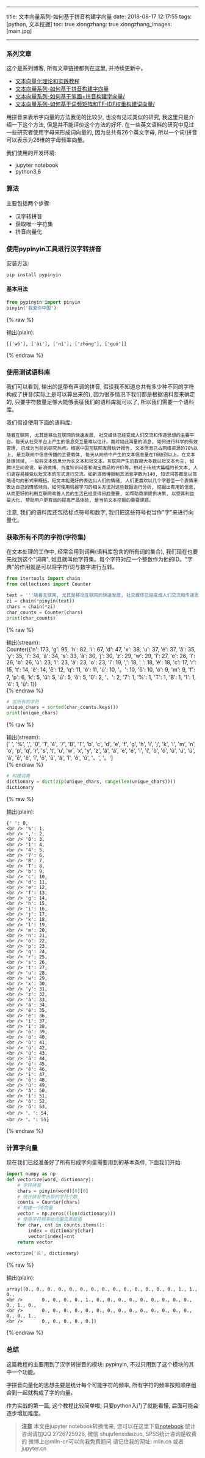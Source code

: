 
---
title: 文本向量系列-如何基于拼音构建字向量
date: 2018-08-17 12:17:55
tags: [python, 文本挖掘]
toc: true
xiongzhang: true
xiongzhang_images: [main.jpg]

---
<span></span>
<!-- more -->


### 系列文章

这个是系列博客, 所有文章链接都列在这里, 并持续更新中。

<ul>
<li><a href="http://mlln.cn/2018/08/17/文本向量化理论和实践教程/" >文本向量化理论和实践教程</a></li>
<li><a href="http://mlln.cn/2018/08/17/文本向量系列-如何基于拼音构建字向量/" >文本向量系列-如何基于拼音构建字向量</a></li>
<li><a href="http://mlln.cn/2018/08/18/文本向量系列-如何基于笔画+拼音构建字向量/" >文本向量系列-如何基于笔画+拼音构建字向量/</a></li>
<li><a href="http://mlln.cn/2018/08/18/文本向量系列-如何基于词频矩阵和TF-IDF权重构建词向量/" >文本向量系列-如何基于词频矩阵和TF-IDF权重构建词向量/</a></li>
</ul>

用拼音来表示字向量的方法我见的比较少, 也没有见过类似的研究, 我这里只是介绍一下这个方法, 但是并不能评价这个方法的好坏. 在一些英文语料的研究中见过一些研究者使用字母来形成词向量的, 因为总共有26个英文字母, 所以一个词/拼音可以表示为26维的字母频率向量。

我们使用的开发环境:

- jupyter notebook
- python3.6

### 算法

主要包括两个步骤:

- 汉字转拼音
- 获取唯一字符集
- 拼音向量化

### 使用pypinyin工具进行汉字转拼音


安装方法:

```
pip install pypinyin
```

#### 基本用法


```python
from pypinyin import pinyin
pinyin('我爱你中国')
```




{% raw %}
<div class="output">
输出(plain):<br/>

    [['wǒ'], ['ài'], ['nǐ'], ['zhōng'], ['guó']]

</div>
{% endraw %}



### 使用测试语料库

我们可以看到, 输出的是带有声调的拼音, 假设我不知道总共有多少种不同的字符构成了拼音(实际上是可以算出来的), 因为很多情况下我们都是根据语料库来确定的, 只要字符数量足够大能够表征我们的语料库就可以了, 所以我们需要一个语料库。

我们假设使用下面的语料库:

```
随着互联网, 尤其是移动互联网的快速发展, 社交媒体已经变成人们交流和传递思想的主要平台。每天从社交平台上产生的信息交互量难以估计。面对如此海量的消息, 如何进行科学的有效管理, 已成为当前的研究热点。根据中国互联网发展统计报告, 文本信息已占网络资源的70%以上, 是互联网中信息传播的主要载体, 每天从网络中产生的文本信息量在TB级别以上。在文本处理领域, 一般将文本信息分为长文本和短文本。互联网产生的数据大多数以短文本为主, 如腾讯空间说说、新浪微博、百度知识问答和淘宝商品的评价等。相对于传统大篇幅的长文本, 人们更容易接受以短文本的形式进行交流。如新浪微博限制其消息字数为140, 知识问答都是以简略语句的形式来概括。短文本能更好的表达出人们的情绪, 人们更喜欢以几个字甚至一个表情来表达自己的情感倾向。如何使用机器学习的相关方法对这些数据进行分析, 挖掘出有用的信息, 从而更好的利用互联网改善人民的生活已经变得日趋重要, 如帮助商家提供决策, 以使其利益最大化, 帮助用户更有效的提高产品体验, 是当前文本挖掘的重要课题。
```
注意, 我们的语料库还包括标点符号和数字, 我们把这些符号也当作"字"来进行向量化。

### 获取所有不同的字符(字符集)

在文本处理的工作中, 经常会用到词典(语料库包含的所有词的集合), 我们现在也要先找到这个"词典", 姑且就叫他字符集。每个字符对应一个整数作为他的ID。"字典"的作用就是可以将字符/词与数字进行互转。


```python
from itertools import chain
from collections import Counter

text = '''随着互联网, 尤其是移动互联网的快速发展, 社交媒体已经变成人们交流和传递思想的主要平台。每天从社交平台上产生的信息交互量难以估计。面对如此海量的消息, 如何进行科学的有效管理, 已成为当前的研究热点。根据中国互联网发展统计报告, 文本信息已占网络资源的70%以上, 是互联网中信息传播的主要载体, 每天从网络中产生的文本信息量在TB级别以上。在文本处理领域, 一般将文本信息分为长文本和短文本。互联网产生的数据大多数以短文本为主, 如腾讯空间说说、新浪微博、百度知识问答和淘宝商品的评价等。相对于传统大篇幅的长文本, 人们更容易接受以短文本的形式进行交流。如新浪微博限制其消息字数为140, 知识问答都是以简略语句的形式来概括。短文本能更好的表达出人们的情绪, 人们更喜欢以几个字甚至一个表情来表达自己的情感倾向。如何使用机器学习的相关方法对这些数据进行分析, 挖掘出有用的信息, 从而更好的利用互联网改善人民的生活已经变得日趋重要, 如帮助商家提供决策, 以使其利益最大化, 帮助用户更有效的提高产品体验, 是当前文本挖掘的重要课题。'''
zi = chain(*pinyin(text))
chars = chain(*zi)
char_counts = Counter(chars)
print(char_counts)
```

{% raw %}
<div class="output">
输出(stream):<br>
    Counter({'n': 173, 'g': 95, 'h': 82, 'i': 67, 'd': 47, 'x': 38, 'u': 37, 'é': 37, 'ǎ': 35, 'y': 35, 'ì': 34, 'à': 34, 's': 33, 'ā': 30, 'j': 30, 'z': 29, 'w': 29, 'í': 27, 'e': 26, 'ǐ': 26, 'b': 26, 'ù': 23, 'l': 23, 'á': 23, 'o': 23, 'ī': 19, ',': 18, ' ': 18, 'è': 18, 'c': 17, 'r': 15, 't': 14, 'ě': 14, 'ē': 12, 'q': 11, 'ò': 11, 'ú': 10, '。': 10, 'ō': 10, 'ó': 9, 'm': 9, 'f': 7, 'p': 6, 'k': 5, 'ǔ': 5, 'ū': 5, 'ǒ': 5, '0': 2, '、': 2, '7': 1, '%': 1, 'T': 1, 'B': 1, '1': 1, '4': 1, 'ü': 1})
    <br />
</div>
{% endraw %}


```python
# 求所有的字符
unique_chars = sorted(char_counts.keys())
print(unique_chars)
```

{% raw %}
<div class="output">
输出(stream):<br>
    [' ', '%', ',', '0', '1', '4', '7', 'B', 'T', 'b', 'c', 'd', 'e', 'f', 'g', 'h', 'i', 'j', 'k', 'l', 'm', 'n', 'o', 'p', 'q', 'r', 's', 't', 'u', 'w', 'x', 'y', 'z', 'à', 'á', 'è', 'é', 'ì', 'í', 'ò', 'ó', 'ù', 'ú', 'ü', 'ā', 'ē', 'ě', 'ī', 'ō', 'ū', 'ǎ', 'ǐ', 'ǒ', 'ǔ', '、', '。']
    <br />
</div>
{% endraw %}


```python
# 构建词典
dictionary = dict(zip(unique_chars, range(len(unique_chars))))
dictionary
```




{% raw %}
<div class="output">
输出(plain):<br/>

    {' ': 0,
    <br /> '%': 1,
    <br /> ',': 2,
    <br /> '0': 3,
    <br /> '1': 4,
    <br /> '4': 5,
    <br /> '7': 6,
    <br /> 'B': 7,
    <br /> 'T': 8,
    <br /> 'b': 9,
    <br /> 'c': 10,
    <br /> 'd': 11,
    <br /> 'e': 12,
    <br /> 'f': 13,
    <br /> 'g': 14,
    <br /> 'h': 15,
    <br /> 'i': 16,
    <br /> 'j': 17,
    <br /> 'k': 18,
    <br /> 'l': 19,
    <br /> 'm': 20,
    <br /> 'n': 21,
    <br /> 'o': 22,
    <br /> 'p': 23,
    <br /> 'q': 24,
    <br /> 'r': 25,
    <br /> 's': 26,
    <br /> 't': 27,
    <br /> 'u': 28,
    <br /> 'w': 29,
    <br /> 'x': 30,
    <br /> 'y': 31,
    <br /> 'z': 32,
    <br /> 'à': 33,
    <br /> 'á': 34,
    <br /> 'è': 35,
    <br /> 'é': 36,
    <br /> 'ì': 37,
    <br /> 'í': 38,
    <br /> 'ò': 39,
    <br /> 'ó': 40,
    <br /> 'ù': 41,
    <br /> 'ú': 42,
    <br /> 'ü': 43,
    <br /> 'ā': 44,
    <br /> 'ē': 45,
    <br /> 'ě': 46,
    <br /> 'ī': 47,
    <br /> 'ō': 48,
    <br /> 'ū': 49,
    <br /> 'ǎ': 50,
    <br /> 'ǐ': 51,
    <br /> 'ǒ': 52,
    <br /> 'ǔ': 53,
    <br /> '、': 54,
    <br /> '。': 55}

</div>
{% endraw %}



### 计算字向量

现在我们已经准备好了所有形成字向量需要用到的基本条件, 下面我们开始:


```python
import numpy as np
def vectorize(word, dictionary):
    # 字转拼音
    chars = pinyin(word)[0][0]
    # 统计拼音中出现的字符个数
    counts = Counter(chars)
    # 构建一个0向量
    vector = np.zeros((len(dictionary)))
    # 使用字符频率给向量元素赋值
    for char, cnt in counts.items():
        index = dictionary[char]
        vector[index]=cnt
    return vector
    
vectorize('长', dictionary)
```




{% raw %}
<div class="output">
输出(plain):<br/>

    array([0., 0., 0., 0., 0., 0., 0., 0., 0., 0., 0., 0., 0., 0., 1., 1., 0.,
    <br />       0., 0., 0., 0., 1., 0., 0., 0., 0., 0., 0., 0., 0., 0., 0., 1., 0.,
    <br />       0., 0., 0., 0., 0., 0., 0., 0., 0., 0., 0., 0., 0., 0., 0., 0., 1.,
    <br />       0., 0., 0., 0., 0.])

</div>
{% endraw %}



### 总结

这篇教程的主要用到了汉字转拼音的模块: pypinyin, 不过只用到了这个模块的其中一个功能。

字拼音向量化的思想主要是统计每个可能字符的频率, 所有字符的频率按照顺序组合到一起就构成了字的向量。

作为实战的第一篇, 这个教程比较简单啦, 只要python入门了就能看懂, 后面可能会逐步增加难度。


> **注意**
> 本文由jupyter notebook转换而来, 您可以在这里下载[notebook](文本向量系列-如何基于拼音构建字向量.ipynb)
> 统计咨询请加QQ 2726725926, 微信 shujufenxidaizuo,  SPSS统计咨询是收费的
> 微博上@mlln-cn可以向我免费题问
> 请记住我的网址: mlln.cn 或者 jupyter.cn
